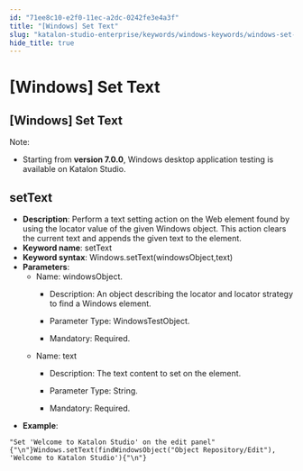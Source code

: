 ```yaml
---
id: "71ee8c10-e2f0-11ec-a2dc-0242fe3e4a3f"
title: "[Windows] Set Text"
slug: "katalon-studio-enterprise/keywords/windows-keywords/windows-set-text"
hide_title: true
---
```


# <a id="id_0" class="anchor_top_offset"/><a id="ariaid-title1" class="anchor_top_offset"/>[Windows] Set Text


## <a id="id_0__id" class="anchor_top_offset"/>[Windows] Set Text

              
<div xmlns="http://www.w3.org/1999/xhtml" className="note note note_note"><span className="note__title">Note:</span> 
  <ul className="ul"><li className="li"><p className="p">Starting from <strong className="ph b">version 7.0.0</strong>, Windows desktop
        application testing is available on Katalon Studio.</p></li></ul>
</div>
      

## <a id="id_0__id_1" class="anchor_top_offset"/>setText

              
<ul xmlns="http://www.w3.org/1999/xhtml" className="ul"><li className="li">     <strong className="ph b">Description</strong>: Perform a text setting action on the Web element found by using the locator value of the given Windows object. This action clears the current text and appends the given text to the element.</li><li className="li">     <strong className="ph b">Keyword name</strong>: setText</li><li className="li">     <strong className="ph b">Keyword syntax</strong>:     Windows.setText(windowsObject,text)</li><li className="li">     <strong className="ph b">Parameters</strong>:      <ul className="ul"><li className="li">Name: windowsObject.<ul className="ul"><li className="li"><p className="p">Description: An object describing the locator and locator strategy to find a Windows element.</p></li><li className="li"><p className="p">Parameter Type: WindowsTestObject.</p></li><li className="li"><p className="p">Mandatory: Required. </p></li></ul></li><li className="li">Name: text<ul className="ul"><li className="li"><p className="p">Description: The text content to set on the element.</p></li><li className="li"><p className="p">Parameter Type: String.</p></li><li className="li"><p className="p">Mandatory: Required. </p></li></ul></li></ul>   </li><li className="li">     <strong className="ph b">Example</strong>:</li></ul> 
              
<pre xmlns="http://www.w3.org/1999/xhtml" className="pre codeblock"><code>"Set 'Welcome to Katalon Studio' on the edit panel"{"\n"}Windows.setText(findWindowsObject("Object Repository/Edit"), 'Welcome to Katalon Studio'){"\n"}</code></pre> 
            
